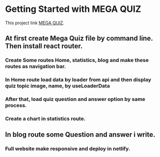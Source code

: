 # Getting Started with MEGA QUIZ

This project link [MEGA QUIZ](https://mega-quiz-webapp.netlify.app).

## At first create Mega Quiz file by command line. Then install react router.

### Create Some routes Home, statistics, blog and make these routes as navigation bar.

### In Home route load data by loader from api and then display quiz topic image, name, by useLoaderData

### After that, load quiz question and answer option by same process.

### Create a chart in statistics route.

## In blog route some Question and answer i write.

### Full website make responsive and deploy in netlify.


